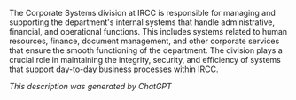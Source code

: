The Corporate Systems division at IRCC is responsible for managing and supporting the department's internal systems that handle administrative, financial, and operational functions. This includes systems related to human resources, finance, document management, and other corporate services that ensure the smooth functioning of the department. The division plays a crucial role in maintaining the integrity, security, and efficiency of systems that support day-to-day business processes within IRCC.

*This description was generated by ChatGPT*